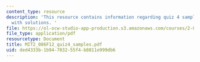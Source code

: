 ```yaml
---
content_type: resource
description: 'This resource contains information regarding quiz 4 sample problems
  with solutions. '
file: https://ol-ocw-studio-app-production.s3.amazonaws.com/courses/2-086-numerical-computation-for-mechanical-engineers-fall-2012/ded4333b1b94703255f4b8811e999db6_MIT2_086F12_quiz4_study.pdf
file_type: application/pdf
resourcetype: Document
title: MIT2_086F12_quiz4_samples.pdf
uid: ded4333b-1b94-7032-55f4-b8811e999db6
---
```

